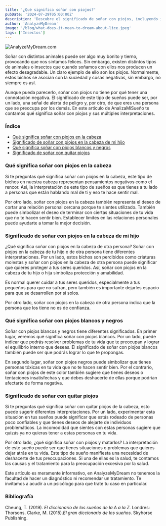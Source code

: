 ```yaml
---
title: '¿Qué significa soñar con piojos?'
pubDate: '2024-07-29T05:00:00Z'
description: 'Descubre el significado de soñar con piojos, incluyendo interpretaciones de piojos en la cabeza, en cabezas ajenas, blancos y negros, y eliminación de piojos.'
author: 'AnalyzeMyDream'
image: '/blog/what-does-it-mean-to-dream-about-lice.jpeg'
tags: ['Insectos']
---
```


![AnalyzeMyDream.com](/blog/what-does-it-mean-to-dream-about-lice.jpeg)

Soñar con distintos animales puede ser algo muy bonito y tierno, provocando que nos sintamos felices. Sin embargo, existen distintos tipos de animales o insectos que cuando soñamos con ellos nos producen un efecto desagradable. Un claro ejemplo de ello son los piojos. Normalmente, estos bichos se asocian con la suciedad y cosas negativas, sin embargo, no siempre es así.

Aunque pueda parecerlo, soñar con piojos no tiene por qué tener una connotación negativa. El significado de este tipo de sueños puede ser, por un lado, una señal de alerta de peligro y, por otro, de que eres una persona que se preocupa por los demás. En este artículo de AnalizaMiSueño te contamos qué significa soñar con piojos y sus múltiples interpretaciones.

### Índice

- [Qué significa soñar con piojos en la cabeza](#que-significa-soñar-con-piojos-en-la-cabeza)
- [Significado de soñar con piojos en la cabeza de mi hijo](#significado-de-soñar-con-piojos-en-la-cabeza-de-mi-hijo)
- [Qué significa soñar con piojos blancos y negros](#que-significa-soñar-con-piojos-blancos-y-negros)
- [Significado de soñar con quitar piojos](#significado-de-soñar-con-quitar-piojos)

### Qué significa soñar con piojos en la cabeza

Si te preguntas qué significa soñar con piojos en la cabeza, este tipo de bichos en nuestra cabeza representan pensamientos negativos como el rencor. Así, la interpretación de este tipo de sueños es que tienes a tu lado a personas que están hablando mal de ti y eso te hace sentir mal.

Por otro lado, soñar con piojos en la cabeza también representa el deseo de cortar una relación personal cercana porque te sientes utilizado. También puede simbolizar el deseo de terminar con ciertas situaciones de tu vida que no te hacen sentir bien. Establecer límites en las relaciones personales puede ayudarte a tomar la mejor decisión.

### Significado de soñar con piojos en la cabeza de mi hijo

¿Qué significa soñar con piojos en la cabeza de otra persona? Soñar con piojos en la cabeza de tu hijo o de otra persona tiene diferentes interpretaciones. Por un lado, estos bichos son percibidos como criaturas molestas y soñar con piojos en la cabeza de otra persona puede significar que quieres proteger a tus seres queridos. Así, soñar con piojos en la cabeza de tu hijo o hija simboliza protección y amabilidad.

Es normal querer cuidar a tus seres queridos, especialmente a tus pequeños para que no sufran, pero también es importante dejarles espacio para que se desarrollen por sí solos.

Por otro lado, soñar con piojos en la cabeza de otra persona indica que la persona que los tiene no es de confianza.

### Qué significa soñar con piojos blancos y negros

Soñar con piojos blancos y negros tiene diferentes significados. En primer lugar, veremos qué significa soñar con piojos blancos. Por un lado, puede indicar que podrás resolver problemas de tu vida que te preocupan y lograr el equilibrio interno que deseas. El significado de soñar con piojos blancos también puede ser que podrás lograr lo que te propongas.

En segundo lugar, soñar con piojos negros puede simbolizar que tienes personas tóxicas en tu vida que no te hacen sentir bien. Por el contrario, soñar con piojos de este color también sugiere que tienes deseos o tentaciones insatisfechas y que debes deshacerte de ellas porque podrían afectarte de forma negativa.

### Significado de soñar con quitar piojos

Si te preguntas qué significa soñar con quitar piojos de la cabeza, esto puede sugerir diferentes interpretaciones. Por un lado, experimentar esta situación en tus sueños puede significar que estás rodeado de personas poco confiables y que tienes deseos de alejarte de individuos problemáticos. La incomodidad que sientes con estas personas sugiere que quizás ya no quieras tener a estas personas en tu vida.

Por otro lado, ¿qué significa soñar con piojos y matarlos? La interpretación de este sueño puede ser que tienes situaciones o problemas que quieres dejar atrás en tu vida. Este tipo de sueño manifiesta una necesidad de deshacerte de tus preocupaciones. Si una de ellas es la salud, te contamos las causas y el tratamiento para la preocupación excesiva por la salud.

Este artículo es meramente informativo, en AnalyzeMyDream no tenemos la facultad de hacer un diagnóstico ni recomendar un tratamiento. Te invitamos a acudir a un psicólogo para que trate tu caso en particular.

### Bibliografía

Cheung, T. (2019). *El diccionario de los sueños de la A a la Z*. Londres: Thorsons. 
Clarke, M. (2015).*El gran diccionario de los sueños*. Skyhorse Publishing.